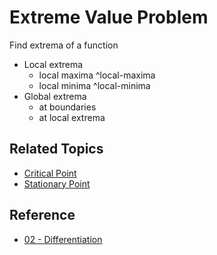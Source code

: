 # Extreme Value Problem

Find extrema of a function

* Local extrema  
  - local maxima ^local-maxima  
  - local minima ^local-minima
* Global extrema  
  - at boundaries  
  - at local extrema

## Related Topics

* [Critical Point](Critical%20Point.md)
* [Stationary Point](Stationary%20Point.md)

## Reference

* [02 - Differentiation](../../../../00%20-%20Summary/SCMA104%20-%20System%20of%20Ordinary%20Differential%20Equations%20and%20Applications%20in%20Medical%20Science/02%20-%20Differentiation.md)
